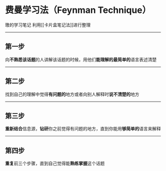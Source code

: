 # 费曼学习法（Feynman Technique）
璬的学习笔记
利用[[卡片盒笔记法]]进行整理

---
## 第一步
向**不熟悉该话题**的人讲解该话题的时候，用他们**能理解的最简单的**语言表述清楚

---
## 第二步
找到自己的理解中觉得**有问题的**地方或者向别人解释时**说不清楚的**地方

---
## 第三步
**重新结合**信息源，**钻研**你之前觉得有问题的地方，直到你能用**够简单的**语言来解释

---
## 第四步
**重复**前三个步骤，直到自己觉得能**熟练掌握**这个话题

